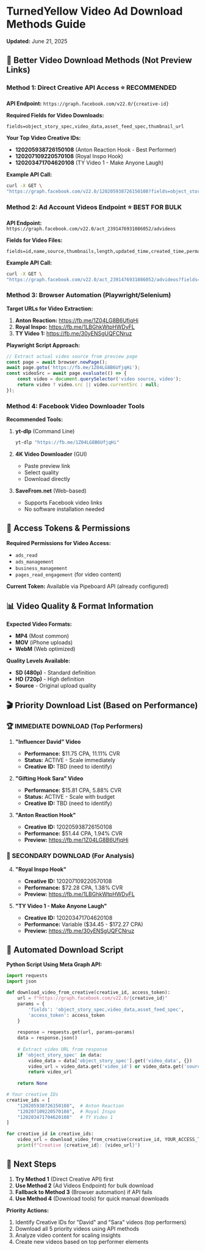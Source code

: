# TurnedYellow Video Ad Download Methods Guide
**Updated:** June 21, 2025

## 🎯 Better Video Download Methods (Not Preview Links)

### **Method 1: Direct Creative API Access** ⭐ **RECOMMENDED**

**API Endpoint:** `https://graph.facebook.com/v22.0/{creative-id}`

**Required Fields for Video Downloads:**
```
fields=object_story_spec,video_data,asset_feed_spec,thumbnail_url
```

**Your Top Video Creative IDs:**
- **120205938726150108** (Anton Reaction Hook - Best Performer)
- **120207109220570108** (Royal Inspo Hook)
- **120203471704620108** (TY Video 1 - Make Anyone Laugh)

**Example API Call:**
```bash
curl -X GET \
"https://graph.facebook.com/v22.0/120205938726150108?fields=object_story_spec,video_data,asset_feed_spec,thumbnail_url&access_token=YOUR_TOKEN"
```

### **Method 2: Ad Account Videos Endpoint** ⭐ **BEST FOR BULK**

**API Endpoint:** `https://graph.facebook.com/v22.0/act_2391476931086052/advideos`

**Fields for Video Files:**
```
fields=id,name,source,thumbnails,length,updated_time,created_time,permalink_url
```

**Example API Call:**
```bash
curl -X GET \
"https://graph.facebook.com/v22.0/act_2391476931086052/advideos?fields=id,name,source,thumbnails,length,updated_time,created_time,permalink_url&access_token=YOUR_TOKEN"
```

### **Method 3: Browser Automation (Playwright/Selenium)**

**Target URLs for Video Extraction:**
1. **Anton Reaction:** https://fb.me/1Z04LG8B6UfjqHi
2. **Royal Inspo:** https://fb.me/1LBGhkWtpHWDyFL
3. **TY Video 1:** https://fb.me/30yENSgUQFCNruz

**Playwright Script Approach:**
```javascript
// Extract actual video source from preview page
const page = await browser.newPage();
await page.goto('https://fb.me/1Z04LG8B6UfjqHi');
const videoSrc = await page.evaluate(() => {
    const video = document.querySelector('video source, video');
    return video ? video.src || video.currentSrc : null;
});
```

### **Method 4: Facebook Video Downloader Tools**

**Recommended Tools:**
1. **yt-dlp** (Command Line)
   ```bash
   yt-dlp "https://fb.me/1Z04LG8B6UfjqHi"
   ```

2. **4K Video Downloader** (GUI)
   - Paste preview link
   - Select quality
   - Download directly

3. **SaveFrom.net** (Web-based)
   - Supports Facebook video links
   - No software installation needed

## 🔑 Access Tokens & Permissions

**Required Permissions for Video Access:**
- `ads_read`
- `ads_management` 
- `business_management`
- `pages_read_engagement` (for video content)

**Current Token:** Available via Pipeboard API (already configured)

## 📊 Video Quality & Format Information

**Expected Video Formats:**
- **MP4** (Most common)
- **MOV** (iPhone uploads)
- **WebM** (Web optimized)

**Quality Levels Available:**
- **SD (480p)** - Standard definition
- **HD (720p)** - High definition  
- **Source** - Original upload quality

## 🎬 Priority Download List (Based on Performance)

### **🏆 IMMEDIATE DOWNLOAD (Top Performers)**

1. **"Influencer David" Video** 
   - **Performance:** $11.75 CPA, 11.11% CVR
   - **Status:** ACTIVE - Scale immediately
   - **Creative ID:** TBD (need to identify)

2. **"Gifting Hook Sara" Video**
   - **Performance:** $15.81 CPA, 5.88% CVR  
   - **Status:** ACTIVE - Scale with budget
   - **Creative ID:** TBD (need to identify)

3. **"Anton Reaction Hook"**
   - **Creative ID:** 120205938726150108
   - **Performance:** $51.44 CPA, 1.94% CVR
   - **Preview:** https://fb.me/1Z04LG8B6UfjqHi

### **🔄 SECONDARY DOWNLOAD (For Analysis)**

4. **"Royal Inspo Hook"**
   - **Creative ID:** 120207109220570108
   - **Performance:** $72.28 CPA, 1.38% CVR
   - **Preview:** https://fb.me/1LBGhkWtpHWDyFL

5. **"TY Video 1 - Make Anyone Laugh"**
   - **Creative ID:** 120203471704620108
   - **Performance:** Variable ($34.45 - $172.27 CPA)
   - **Preview:** https://fb.me/30yENSgUQFCNruz

## 🚀 Automated Download Script

**Python Script Using Meta Graph API:**
```python
import requests
import json

def download_video_from_creative(creative_id, access_token):
    url = f"https://graph.facebook.com/v22.0/{creative_id}"
    params = {
        'fields': 'object_story_spec,video_data,asset_feed_spec',
        'access_token': access_token
    }
    
    response = requests.get(url, params=params)
    data = response.json()
    
    # Extract video URL from response
    if 'object_story_spec' in data:
        video_data = data['object_story_spec'].get('video_data', {})
        video_url = video_data.get('video_id') or video_data.get('source')
        return video_url
    
    return None

# Your creative IDs
creative_ids = [
    "120205938726150108",  # Anton Reaction
    "120207109220570108",  # Royal Inspo  
    "120203471704620108"   # TY Video 1
]

for creative_id in creative_ids:
    video_url = download_video_from_creative(creative_id, YOUR_ACCESS_TOKEN)
    print(f"Creative {creative_id}: {video_url}")
```

## 📝 Next Steps

1. **Try Method 1** (Direct Creative API) first
2. **Use Method 2** (Ad Videos Endpoint) for bulk download
3. **Fallback to Method 3** (Browser automation) if API fails
4. **Use Method 4** (Download tools) for quick manual downloads

**Priority Actions:**
1. Identify Creative IDs for "David" and "Sara" videos (top performers)
2. Download all 5 priority videos using API methods
3. Analyze video content for scaling insights
4. Create new videos based on top performer elements 